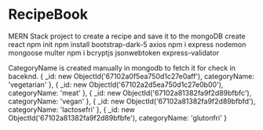# RecipeBook
MERN Stack project to create a recipe  and save it to the mongoDB
create react                          npm init
npm install bootstrap-dark-5 axios
                                        npm i express nodemon mongoose multer
                                        npm i bcryptjs jsonwebtoken express-validator



CategoryName is created manually in mongodb to fetch it for check in baceknd.
  {
    _id: new ObjectId('67102a0f5ea750d1c27e0aff'),
    categoryName: 'vegetarian'
  },
  {
    _id: new ObjectId('67102a2d5ea750d1c27e0b00'),
    categoryName: 'meat'
  },
  {
    _id: new ObjectId('67102a81382fa9f2d89bfbfc'),
    categoryName: 'vegan'
  },
  {
    _id: new ObjectId('67102a81382fa9f2d89bfbfd'),
    categoryName: 'lactosefri'
  },
  {
    _id: new ObjectId('67102a81382fa9f2d89bfbfe'),
    categoryName: 'glutonfri'
  }